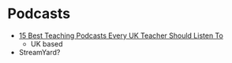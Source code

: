 Podcasts
========

* [15 Best Teaching Podcasts Every UK Teacher Should Listen To](https://thirdspacelearning.com/blog/teaching-podcasts-uk/)
    * UK based
* StreamYard?